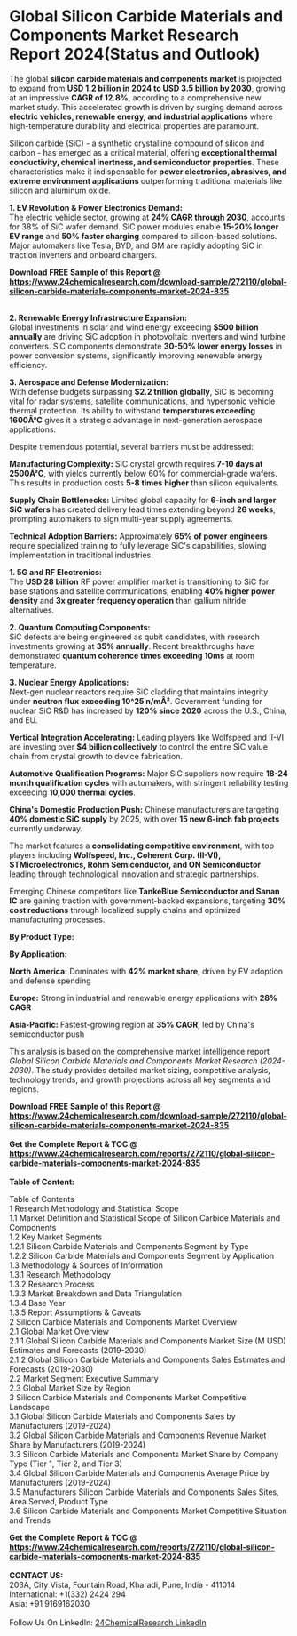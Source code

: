 <h1>Global Silicon Carbide Materials and Components Market Research Report 2024(Status and Outlook)</h1><p>The global <strong>silicon carbide materials and components market</strong> is projected to expand from <strong>USD 1.2 billion in 2024 to USD 3.5 billion by 2030</strong>, growing at an impressive <strong>CAGR of 12.8%</strong>, according to a comprehensive new market study. This accelerated growth is driven by surging demand across <strong>electric vehicles, renewable energy, and industrial applications</strong> where high-temperature durability and electrical properties are paramount.</p><p>Silicon carbide (SiC) - a synthetic crystalline compound of silicon and carbon - has emerged as a critical material, offering <strong>exceptional thermal conductivity, chemical inertness, and semiconductor properties</strong>. These characteristics make it indispensable for <strong>power electronics, abrasives, and extreme environment applications</strong> outperforming traditional materials like silicon and aluminum oxide.</p><p><strong>1. EV Revolution &amp; Power Electronics Demand:</strong><br>
The electric vehicle sector, growing at <strong>24% CAGR through 2030</strong>, accounts for 38% of SiC wafer demand. SiC power modules enable <strong>15-20% longer EV range</strong> and <strong>50% faster charging</strong> compared to silicon-based solutions. Major automakers like Tesla, BYD, and GM are rapidly adopting SiC in traction inverters and onboard chargers.</p><div><b>Download FREE Sample of this Report @ 
            <a href="https://www.24chemicalresearch.com/download-sample/272110/global-silicon-carbide-materials-components-market-2024-835">
            https://www.24chemicalresearch.com/download-sample/272110/global-silicon-carbide-materials-components-market-2024-835</a></b></div><br><p><strong>2. Renewable Energy Infrastructure Expansion:</strong><br>
Global investments in solar and wind energy exceeding <strong>$500 billion annually</strong> are driving SiC adoption in photovoltaic inverters and wind turbine converters. SiC components demonstrate <strong>30-50% lower energy losses</strong> in power conversion systems, significantly improving renewable energy efficiency.</p><p><strong>3. Aerospace and Defense Modernization:</strong><br>
With defense budgets surpassing <strong>$2.2 trillion globally</strong>, SiC is becoming vital for radar systems, satellite communications, and hypersonic vehicle thermal protection. Its ability to withstand <strong>temperatures exceeding 1600Â°C</strong> gives it a strategic advantage in next-generation aerospace applications.</p><p>Despite tremendous potential, several barriers must be addressed:</p><p><strong>Manufacturing Complexity:</strong> SiC crystal growth requires <strong>7-10 days at 2500Â°C</strong>, with yields currently below 60% for commercial-grade wafers. This results in production costs <strong>5-8 times higher</strong> than silicon equivalents.</p><p><strong>Supply Chain Bottlenecks:</strong> Limited global capacity for <strong>6-inch and larger SiC wafers</strong> has created delivery lead times extending beyond <strong>26 weeks</strong>, prompting automakers to sign multi-year supply agreements.</p><p><strong>Technical Adoption Barriers:</strong> Approximately <strong>65% of power engineers</strong> require specialized training to fully leverage SiC's capabilities, slowing implementation in traditional industries.</p><p><strong>1. 5G and RF Electronics:</strong><br>
The <strong>USD 28 billion</strong> RF power amplifier market is transitioning to SiC for base stations and satellite communications, enabling <strong>40% higher power density</strong> and <strong>3x greater frequency operation</strong> than gallium nitride alternatives.</p><p><strong>2. Quantum Computing Components:</strong><br>
SiC defects are being engineered as qubit candidates, with research investments growing at <strong>35% annually</strong>. Recent breakthroughs have demonstrated <strong>quantum coherence times exceeding 10ms</strong> at room temperature.</p><p><strong>3. Nuclear Energy Applications:</strong><br>
Next-gen nuclear reactors require SiC cladding that maintains integrity under <strong>neutron flux exceeding 10^25 n/mÂ²</strong>. Government funding for nuclear SiC R&amp;D has increased by <strong>120% since 2020</strong> across the U.S., China, and EU.</p><p><strong>Vertical Integration Accelerating:</strong> Leading players like Wolfspeed and II-VI are investing over <strong>$4 billion collectively</strong> to control the entire SiC value chain from crystal growth to device fabrication.</p><p><strong>Automotive Qualification Programs:</strong> Major SiC suppliers now require <strong>18-24 month qualification cycles</strong> with automakers, with stringent reliability testing exceeding <strong>10,000 thermal cycles</strong>.</p><p><strong>China's Domestic Production Push:</strong> Chinese manufacturers are targeting <strong>40% domestic SiC supply</strong> by 2025, with over <strong>15 new 6-inch fab projects</strong> currently underway.</p><p>The market features a <strong>consolidating competitive environment</strong>, with top players including <strong>Wolfspeed, Inc., Coherent Corp. (II-VI), STMicroelectronics, Rohm Semiconductor, and ON Semiconductor</strong> leading through technological innovation and strategic partnerships.</p><p>Emerging Chinese competitors like <strong>TankeBlue Semiconductor and Sanan IC</strong> are gaining traction with government-backed expansions, targeting <strong>30% cost reductions</strong> through localized supply chains and optimized manufacturing processes.</p><p><strong>By Product Type:</strong></p><p><strong>By Application:</strong></p><p><strong>North America:</strong> Dominates with <strong>42% market share</strong>, driven by EV adoption and defense spending</p><p><strong>Europe:</strong> Strong in industrial and renewable energy applications with <strong>28% CAGR</strong></p><p><strong>Asia-Pacific:</strong> Fastest-growing region at <strong>35% CAGR</strong>, led by China's semiconductor push</p><p>This analysis is based on the comprehensive market intelligence report <em>Global Silicon Carbide Materials and Components Market Research (2024-2030)</em>. The study provides detailed market sizing, competitive analysis, technology trends, and growth projections across all key segments and regions.</p><div><b>Download FREE Sample of this Report @ 
            <a href="https://www.24chemicalresearch.com/download-sample/272110/global-silicon-carbide-materials-components-market-2024-835">
            https://www.24chemicalresearch.com/download-sample/272110/global-silicon-carbide-materials-components-market-2024-835</a></b></div><br><div><b>Get the Complete Report & TOC @ 
            <a href="https://www.24chemicalresearch.com/reports/272110/global-silicon-carbide-materials-components-market-2024-835">
            https://www.24chemicalresearch.com/reports/272110/global-silicon-carbide-materials-components-market-2024-835</a></b></div><br>
            <b>Table of Content:</b><p>Table of Contents<br />
1 Research Methodology and Statistical Scope<br />
1.1 Market Definition and Statistical Scope of Silicon Carbide Materials and Components<br />
1.2 Key Market Segments<br />
1.2.1 Silicon Carbide Materials and Components Segment by Type<br />
1.2.2 Silicon Carbide Materials and Components Segment by Application<br />
1.3 Methodology & Sources of Information<br />
1.3.1 Research Methodology<br />
1.3.2 Research Process<br />
1.3.3 Market Breakdown and Data Triangulation<br />
1.3.4 Base Year<br />
1.3.5 Report Assumptions & Caveats<br />
2 Silicon Carbide Materials and Components Market Overview<br />
2.1 Global Market Overview<br />
2.1.1 Global Silicon Carbide Materials and Components Market Size (M USD) Estimates and Forecasts (2019-2030)<br />
2.1.2 Global Silicon Carbide Materials and Components Sales Estimates and Forecasts (2019-2030)<br />
2.2 Market Segment Executive Summary<br />
2.3 Global Market Size by Region<br />
3 Silicon Carbide Materials and Components Market Competitive Landscape<br />
3.1 Global Silicon Carbide Materials and Components Sales by Manufacturers (2019-2024)<br />
3.2 Global Silicon Carbide Materials and Components Revenue Market Share by Manufacturers (2019-2024)<br />
3.3 Silicon Carbide Materials and Components Market Share by Company Type (Tier 1, Tier 2, and Tier 3)<br />
3.4 Global Silicon Carbide Materials and Components Average Price by Manufacturers (2019-2024)<br />
3.5 Manufacturers Silicon Carbide Materials and Components Sales Sites, Area Served, Product Type<br />
3.6 Silicon Carbide Materials and Components Market Competitive Situation and Trends<br />
</p><div><b>Get the Complete Report & TOC @ 
            <a href="https://www.24chemicalresearch.com/reports/272110/global-silicon-carbide-materials-components-market-2024-835">
            https://www.24chemicalresearch.com/reports/272110/global-silicon-carbide-materials-components-market-2024-835</a></b></div><br><b>CONTACT US:</b><br>
            203A, City Vista, Fountain Road, Kharadi, Pune, India - 411014<br>
            International: +1(332) 2424 294<br>
            Asia: +91 9169162030 <br><br>
            Follow Us On LinkedIn: <a href="https://www.linkedin.com/company/24chemicalresearch/">24ChemicalResearch LinkedIn</a>